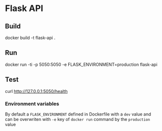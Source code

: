 # Flask API

## Build 
docker build -t flask-api .

## Run 
docker run -ti -p 5050:5050 -e FLASK_ENVIRONMENT=production flask-api 

## Test
curl http://127.0.0.1:5050/health


### Environment variables

By default a `FLASK_ENVIRONMENT` defined in Dockerfile with a `dev` value and can be overwriten with `-e` key of `docker run` command by the `production` value